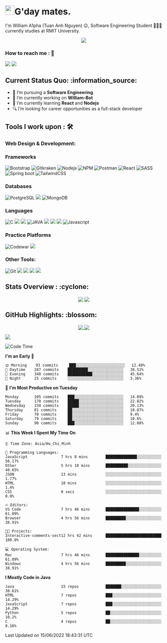 <h1><img src="https://emojis.slackmojis.com/emojis/images/1531849430/4246/blob-sunglasses.gif?1531849430" width="30"/>G'day mates.</h1>

I'm William A1pha (Tuan Anh Nguyen) 😉, Software Engineering Student 👨🏻‍💻 currently studies at RMIT University.
<p align="center"><img src="https://readme-typing-svg.herokuapp.com?vCenter=true&width=500&lines=Software+Engineering+Student;Year+Two;RMIT+University" /></p>

### How to reach me : :iphone:
<a href="mailto: tuananh131001@gmail.com">
<a href="https://www.linkedin.com/in/tu%E1%BA%A5n-anh-nguy%E1%BB%85n-2051281b4/"><img src="https://img.shields.io/badge/WilliamA1pha-%230077B5.svg?&style=for-the-badge&logo=linkedin&logoColor=white" ></a>  <a href="http://discordapp.com/users/331413468202926081"><img src="https://img.shields.io/badge/Discord-5865F2?style=for-the-badge&logo=discord&logoColor=white" ></a>  
  
 <h2>Current Status Quo: :information_source:</h2>
  
- 💼 I’m pursuing a <strong>Software Engineering</strong>.
- 🔭 I’m currently working on <strong>William-Bot</strong> 
- 🌱 I’m currently learning <strong>React</strong> and <strong>Nodejs</strong>
- 🔍 I’m looking for career opportunities as a full-stack developer
 <h2>Tools I work upon : 🛠</h2>
  
<!-- <img src="">   -->
 ### Web Design & Development:

  
  ### Frameworks 
  ![Bootstrap](https://img.shields.io/badge/Bootstrap-563D7C?style=for-the-badge&logo=bootstrap&logoColor=white)
  ![Gitkraken](	https://img.shields.io/badge/GitKraken-179287?style=for-the-badge&logo=GitKraken&logoColor=white)
  ![Nodejs](https://img.shields.io/badge/Node.js-339933?style=for-the-badge&logo=nodedotjs&logoColor=white)
  ![NPM](https://img.shields.io/badge/npm-CB3837?style=for-the-badge&logo=npm&logoColor=white)
  ![Postman](	https://img.shields.io/badge/Postman-FF6C37?style=for-the-badge&logo=Postman&logoColor=white)
  ![React](https://img.shields.io/badge/React-20232A?style=for-the-badge&logo=react&logoColor=61DAFB)
  ![SASS](https://img.shields.io/badge/Sass-CC6699?style=for-the-badge&logo=sass&logoColor=white)
  ![Spring boot](https://img.shields.io/badge/Spring_Boot-F2F4F9?style=for-the-badge&logo=spring-boot)
  ![TailwindCSS](https://img.shields.io/badge/Tailwind_CSS-38B2AC?style=for-the-badge&logo=tailwind-css&logoColor=white)
  
  
  
 ### Databases
   ![PostgreSQL](	https://img.shields.io/badge/PostgreSQL-316192?style=for-the-badge&logo=postgresql&logoColor=white)
  <img src="https://img.shields.io/badge/MySQL-005C84?style=for-the-badge&logo=mysql&logoColor=white"> 
  ![MongoDB](https://img.shields.io/badge/MongoDB-%234ea94b.svg?style=for-the-badge&logo=mongodb&logoColor=white)
  
 ### Languages
  ![C](	https://img.shields.io/badge/C-00599C?style=for-the-badge&logo=c&logoColor=white)
  <img src="https://img.shields.io/badge/c++%20-%2300599C.svg?&style=for-the-badge&logo=c%2B%2B&logoColor=white">
  <img src="https://img.shields.io/badge/python%20-%2314354C.svg?&style=for-the-badge&logo=python&logoColor=white">
  ![JAVA](https://img.shields.io/badge/Java%20-%23E00033.svg?&style=for-the-badge&logo=java&logoColor=white)
  <img src="https://img.shields.io/badge/Arduino_IDE-00979D?style=for-the-badge&logo=arduino&logoColor=white">
   <img src="https://img.shields.io/badge/HTML5-E34F26?style=for-the-badge&logo=html5&logoColor=white">
   <img src="https://img.shields.io/badge/CSS3-1572B6?style=for-the-badge&logo=css3&logoColor=white">
  ![Javascript](	https://img.shields.io/badge/JavaScript-323330?style=for-the-badge&logo=javascript&logoColor=F7DF1E)
  
 ### Practice Platforms
  ![Codewar](https://img.shields.io/badge/Codewars-B1361E?style=for-the-badge&logo=Codewars&logoColor=white)
  <img src="https://img.shields.io/badge/-Hackerrank-2EC866?style=for-the-badge&logo=HackerRank&logoColor=white">
  
 ### Other Tools:
  ![Git](https://img.shields.io/badge/git%20-%23F05032.svg?&style=for-the-badge&logo=git&logoColor=white)
 <img src="http://img.shields.io/badge/-VS%20Code-000000?style=for-the-badge&logo=Visual-studio-code&logoColor=blue"> 
 <img src="https://img.shields.io/badge/PyCharm-000000.svg?&style=for-the-badge&logo=PyCharm&logoColor=white"> 
 <img src="https://img.shields.io/badge/Visual_Studio-5C2D91?style=for-the-badge&logo=visual%20studio&logoColor=white">
 <img src="https://img.shields.io/badge/Visual_Studio_Code-0078D4?style=for-the-badge&logo=visual%20studio%20code&logoColor=white"> 

  <h2>Stats Overview : :cyclone: </h2>
  <p align="center">
<img align="center" src="https://github-readme-stats.vercel.app/api?username=wi2liamalpha&show_icons=true&count_private=true&hide=stars&include_all_commits=false&theme=aura" />
<img align="center" src="https://github-profile-trophy.vercel.app/?username=wi2liamalpha&theme=dracula&no-bg=true&row=1"/>
  </p>

  <h2>GitHub Highlights: :blossom:</h2>
  <p align="center">
<a href="">
  <img align="center" src="https://github-readme-stats.vercel.app/api/top-langs/?username=wi2liamalpha&langs_count=8&layout=compact&theme=material-palenight&hide=html,Tcl" />
</a>
<a href="">
  <img align="center" src="http://github-readme-streak-stats.herokuapp.com?user=wi2liamalpha&theme=material-palenight"/>
</a>
  </p>
 <img align="center" src="https://activity-graph.herokuapp.com/graph?username=wi2liamalpha&theme=react-dark"/>
  
<!--START_SECTION:waka-->
![Code Time](http://img.shields.io/badge/Code%20Time-140%20hrs%2031%20mins-blue)

**I'm an Early 🐤** 

```text
🌞 Morning    93 commits     ███░░░░░░░░░░░░░░░░░░░░░░   12.48% 
🌆 Daytime    287 commits    █████████░░░░░░░░░░░░░░░░   38.52% 
🌃 Evening    340 commits    ███████████░░░░░░░░░░░░░░   45.64% 
🌙 Night      25 commits     ░░░░░░░░░░░░░░░░░░░░░░░░░   3.36%

```
📅 **I'm Most Productive on Tuesday** 

```text
Monday       105 commits    ███░░░░░░░░░░░░░░░░░░░░░░   14.09% 
Tuesday      170 commits    █████░░░░░░░░░░░░░░░░░░░░   22.82% 
Wednesday    150 commits    █████░░░░░░░░░░░░░░░░░░░░   20.13% 
Thursday     81 commits     ██░░░░░░░░░░░░░░░░░░░░░░░   10.87% 
Friday       70 commits     ██░░░░░░░░░░░░░░░░░░░░░░░   9.4% 
Saturday     79 commits     ██░░░░░░░░░░░░░░░░░░░░░░░   10.6% 
Sunday       90 commits     ███░░░░░░░░░░░░░░░░░░░░░░   12.08%

```


📊 **This Week I Spent My Time On** 

```text
⌚︎ Time Zone: Asia/Ho_Chi_Minh

💬 Programming Languages: 
JavaScript               7 hrs 8 mins        ██████████████░░░░░░░░░░░   56.17% 
Other                    5 hrs 10 mins       ██████████░░░░░░░░░░░░░░░   40.65% 
JSON                     13 mins             ░░░░░░░░░░░░░░░░░░░░░░░░░   1.77% 
HTML                     10 mins             ░░░░░░░░░░░░░░░░░░░░░░░░░   1.4% 
CSS                      0 secs              ░░░░░░░░░░░░░░░░░░░░░░░░░   0.0%

🔥 Editors: 
VS Code                  7 hrs 46 mins       ███████████████░░░░░░░░░░   61.09% 
Browser                  4 hrs 56 mins       █████████░░░░░░░░░░░░░░░░   38.91%

🐱‍💻 Projects: 
Interactive-comments-sect12 hrs 42 mins      █████████████████████████   100.0%

💻 Operating System: 
Mac                      7 hrs 46 mins       ███████████████░░░░░░░░░░   61.09% 
Windows                  4 hrs 56 mins       █████████░░░░░░░░░░░░░░░░   38.91%

```

**I Mostly Code in Java** 

```text
Java                     15 repos            ███████░░░░░░░░░░░░░░░░░░   30.61% 
HTML                     7 repos             ███░░░░░░░░░░░░░░░░░░░░░░   14.29% 
JavaScript               7 repos             ███░░░░░░░░░░░░░░░░░░░░░░   14.29% 
Python                   5 repos             ██░░░░░░░░░░░░░░░░░░░░░░░   10.2% 
C                        4 repos             ██░░░░░░░░░░░░░░░░░░░░░░░   8.16%

```



 Last Updated on 15/06/2022 18:43:31 UTC
<!--END_SECTION:waka-->
